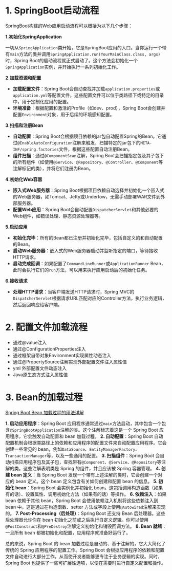 # 1. SpringBoot启动流程

SpringBoot构建的Web应用启动流程可以概括为以下几个步骤：

**1.初始化SpringApplication**

一切从`SpringApplication`类开始，它是SpringBoot应用的入口。当你运行一个带有`main`方法的类并调用`SpringApplication.run(YourMainClass.class, args)`时，Spring Boot的启动流程就正式启动了。这个方法会初始化一个`SpringApplication`实例，并开始执行一系列初始化工作。

**2.加载资源和配置**

- **加载配置文件**：Spring Boot会自动查找并加载`application.properties`或`application.yml`等配置文件，这些配置文件可以位于类路径下或特定的目录中，用于定制化应用的配置。
- **环境准备**：根据配置和激活的Profile（如dev、prod），Spring Boot会创建并配置`Environment`对象，用于后续的环境感知配置。

**3.扫描和注册Bean**

- **自动配置**：Spring Boot会根据项目依赖的jar包自动配置Spring的Bean。它通过`@EnableAutoConfiguration`注解来触发，扫描特定的jar包下的`META-INF/spring.factories`文件，根据这些配置自动注册Bean。
- **组件扫描**：通过`@ComponentScan`注解，Spring Boot会扫描指定包及其子包下的所有组件（如使用`@Service`、`@Repository`、`@Controller`、`@Component`等注解标记的类），并将它们注册为Bean。

**4.初始化Web容器**

- **嵌入式Web服务器**：Spring Boot根据项目依赖自动选择并初始化一个嵌入式的Web服务器，如Tomcat、Jetty或Undertow，无需手动部署WAR文件到外部服务器。
- **配置Web应用**：Spring Boot会自动配置`DispatcherServlet`和其他必要的Web组件，如错误处理、静态资源处理器等。

**5.启动应用**

- **初始化完毕**：所有的Bean都已注册并初始化完毕，包括自定义的和自动配置的Bean。
- **启动Web服务器**：嵌入式的Web服务器启动并监听指定的端口，等待接收HTTP请求。
- **启动完成回调**：如果配置了`CommandLineRunner`或`ApplicationRunner` Bean，此时会执行它们的`run`方法，可以用来执行应用启动后的初始化任务。

**6.接收请求**

- **处理HTTP请求**：当客户端发送HTTP请求时，Spring MVC的`DispatcherServlet`根据请求URL匹配对应的Controller方法，执行业务逻辑，然后返回响应给客户端。

# 2. 配置文件加载流程

- 通过@value注入
- 通过@ConfigurationProperties注入
- 通过框架自带对象Environment实现属性动态注入
- 通过@PropertySource注解实现外部配置文件注入属性值
- yml 外部配置文件动态注入
- Java原生态方式注入属性值

# 3. Bean的加载过程

[Spring Boot Bean 加载过程的用法详解](https://apifox.com/apiskills/spring-boot-bean-loading-process/#spring-boot-bean-%E5%8A%A0%E8%BD%BD%E8%BF%87%E7%A8%8B)

**1. 启动应用程序**：Spring Boot 应用程序通常通过`main`方法启动，其中包含一个包含`@SpringBootApplication`注解的类。这个注解标志着这是一个 Spring Boot 应用程序，它会触发自动配置和 bean 加载过程。
**2. 自动配置**：Spring Boot 自动配置机制会根据类路径上的依赖和应用程序的配置文件来自动配置应用程序。它会创建一些常见的 bean，例如`DataSource`、`EntityManagerFactory`、`TransactionManager`等，以及一些通用的配置。
**3. 扫描组件**：Spring Boot 会自动扫描应用程序包及其子包，查找带有`@Component`、`@Service`、`@Repository`等注解的类。这些注解表明类是 Spring 的组件，并且应该被 Spring 容器管理。
**4. 创建 bean 定义**：当 Spring Boot 发现一个带有上述注解的类时，它会创建一个对应的 bean 定义。这个 bean 定义包含有关如何创建和配置 bean 的信息。
**5. 初始化 bean**：Spring Boot 会实例化并初始化 bean。这包括调用构造函数（如果有的话）、设置属性、调用初始化方法（如果有的话）等操作。
**6. 依赖注入**：如果 bean 依赖于其他 bean，Spring Boot 会使用依赖注入机制将这些依赖注入到 bean 中。这是通过在构造函数、setter 方法或字段上使用`@Autowired`注解来实现的。
**7. Post-Processing（后处理）**：Spring Boot 还支持 Bean 后处理器。这些后处理器允许你在 bean 初始化之前或之后执行自定义逻辑。你可以使用`@PostConstruct`和`@PreDestroy`注解定义初始化和销毁回调方法。
**8. Bean 就绪**：一旦所有 bean 都被初始化和配置，应用程序就准备好运行了。



总的来说，Spring Boot 的 bean 加载过程是自动的、基于注解的，它大大简化了传统的 Spring 应用程序的配置工作。Spring Boot 会根据应用程序的依赖和配置文件自动进行大部分工作，从而使开发者能够更专注于业务逻辑的实现。同时，Spring Boot 也提供了一些可扩展性选项，以便在需要时进行自定义配置和操作。
